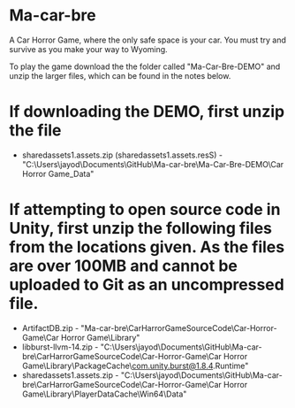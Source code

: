 # Ma-car-bre
A Car Horror Game, where the only safe space is your car. You must try and survive as you make your way to Wyoming.

To play the game download the the folder called "Ma-Car-Bre-DEMO" and unzip the larger files, which can be found in the notes below.

# If downloading the DEMO, first unzip the file
* sharedassets1.assets.zip (sharedassets1.assets.resS) - "C:\Users\jayod\Documents\GitHub\Ma-car-bre\Ma-Car-Bre-DEMO\Car Horror Game_Data"

# If attempting to open source code in Unity, first unzip the following files from the locations given. As the files are over 100MB and cannot be uploaded to Git as an uncompressed file.

* ArtifactDB.zip - "Ma-car-bre\CarHarrorGameSourceCode\Car-Horror-Game\Car Horror Game\Library" 
* libburst-llvm-14.zip - "C:\Users\jayod\Documents\GitHub\Ma-car-bre\CarHarrorGameSourceCode\Car-Horror-Game\Car Horror Game\Library\PackageCache\com.unity.burst@1.8.4\.Runtime"
* sharedassets1.assets.zip - "C:\Users\jayod\Documents\GitHub\Ma-car-bre\CarHarrorGameSourceCode\Car-Horror-Game\Car Horror Game\Library\PlayerDataCache\Win64\Data"

